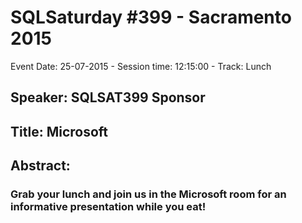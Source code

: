 # SQLSaturday #399 - Sacramento 2015
Event Date: 25-07-2015 - Session time: 12:15:00 - Track: Lunch
## Speaker: SQLSAT399 Sponsor
## Title: Microsoft
## Abstract:
### Grab your lunch and join us in the Microsoft room for an informative presentation while you eat!
